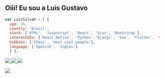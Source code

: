 ## Oiii! Eu sou a Luis Gustavo 
```js
var LuisSilvah = [ {
  age: 16,
  country: 'Brasil',
  stack: ['HTML', 'Javascript', 'React', 'Scss', 'Bootstrap'],
  interestdIn: ['React Native', 'Python','Django', 'Vue', 'Flutter', 'Swift'],
  hobbies: ['Chess', 'meet cool people'],
  language: ['Spanish', 'Ingles']
  } ];
```
<p>
<a href="https://www.linkedin.com/in/luis-gustavo-4b35411ab/" rel="nofollow">
  <img src="https://camo.githubusercontent.com/c00f87aeebbec37f3ee0857cc4c20b21fefde8a96caf4744383ebfe44a47fe3f/68747470733a2f2f696d672e736869656c64732e696f2f62616467652f2d4c696e6b6564496e2d2532333030373742353f7374796c653d666f722d7468652d6261646765266c6f676f3d6c696e6b6564696e266c6f676f436f6c6f723d7768697465" data-canonical-src="https://img.shields.io/badge/-LinkedIn-%230077B5?style=for-the-badge&amp;logo=linkedin&amp;logoColor=white" style="max-width:100%;">
  </a>
<a href="https://www.instagram.com/_luis.silvah/" rel="nofollow">
  <img src="https://camo.githubusercontent.com/acaa286597b43c96dc02b69b90de15a65c52063e31835b763a061cc815f64bac/68747470733a2f2f696d672e736869656c64732e696f2f62616467652f2d496e7374616772616d2d2532334534343035463f7374796c653d666f722d7468652d6261646765266c6f676f3d696e7374616772616d266c6f676f436f6c6f723d7768697465" data-canonical-src="https://img.shields.io/badge/-Instagram-%23E4405F?style=for-the-badge&amp;logo=instagram&amp;logoColor=white" style="max-width:100%;">
  </a>
  <a  href="mailto:luisgsilva21@gmail.com" rel="nofollow" >
    <img src="https://img.shields.io/badge/-Gmail-%23333?style=for-the-badge&logo=gmail&logoColor=white" target="_blank">
  </a>
</p>


<a href="https://www.github.com/LuisSilvah" rel="nofollow">
  <img src="https://img.shields.io/github/followers/LuisSilvah.svg?style=social&label=Follow&maxAge=2592000" style="max-width:100%;">
  </a>

